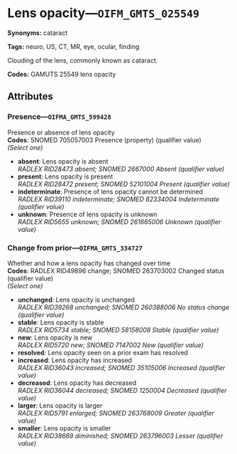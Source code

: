 # Lens opacity—`OIFM_GMTS_025549`

**Synonyms:** cataract

**Tags:** neuro, US, CT, MR, eye, ocular, finding

Clouding of the lens, commonly known as cataract.

**Codes:** GAMUTS 25549 lens opacity

## Attributes

### Presence—`OIFMA_GMTS_599428`

Presence or absence of lens opacity  
**Codes**: SNOMED 705057003 Presence (property) (qualifier value)  
*(Select one)*

- **absent**: Lens opacity is absent  
_RADLEX RID28473 absent; SNOMED 2667000 Absent (qualifier value)_
- **present**: Lens opacity is present  
_RADLEX RID28472 present; SNOMED 52101004 Present (qualifier value)_
- **indeterminate**: Presence of lens opacity cannot be determined  
_RADLEX RID39110 indeterminate; SNOMED 82334004 Indeterminate (qualifier value)_
- **unknown**: Presence of lens opacity is unknown  
_RADLEX RID5655 unknown; SNOMED 261665006 Unknown (qualifier value)_

### Change from prior—`OIFMA_GMTS_334727`

Whether and how a lens opacity has changed over time  
**Codes**: RADLEX RID49896 change; SNOMED 263703002 Changed status (qualifier value)  
*(Select one)*

- **unchanged**: Lens opacity is unchanged  
_RADLEX RID39268 unchanged; SNOMED 260388006 No status change (qualifier value)_
- **stable**: Lens opacity is stable  
_RADLEX RID5734 stable; SNOMED 58158008 Stable (qualifier value)_
- **new**: Lens opacity is new  
_RADLEX RID5720 new; SNOMED 7147002 New (qualifier value)_
- **resolved**: Lens opacity seen on a prior exam has resolved  
- **increased**: Lens opacity has increased  
_RADLEX RID36043 increased; SNOMED 35105006 Increased (qualifier value)_
- **decreased**: Lens opacity has decreased  
_RADLEX RID36044 decreased; SNOMED 1250004 Decreased (qualifier value)_
- **larger**: Lens opacity is larger  
_RADLEX RID5791 enlarged; SNOMED 263768009 Greater (qualifier value)_
- **smaller**: Lens opacity is smaller  
_RADLEX RID38669 diminished; SNOMED 263796003 Lesser (qualifier value)_
